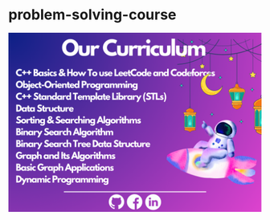 # problem-solving-course
<img src="https://github.com/DevSCommunity23/problem-solving-course/blob/main/Our%20Curriculum/NET%20Developer%20(6).png" width="100%" height="60%">
